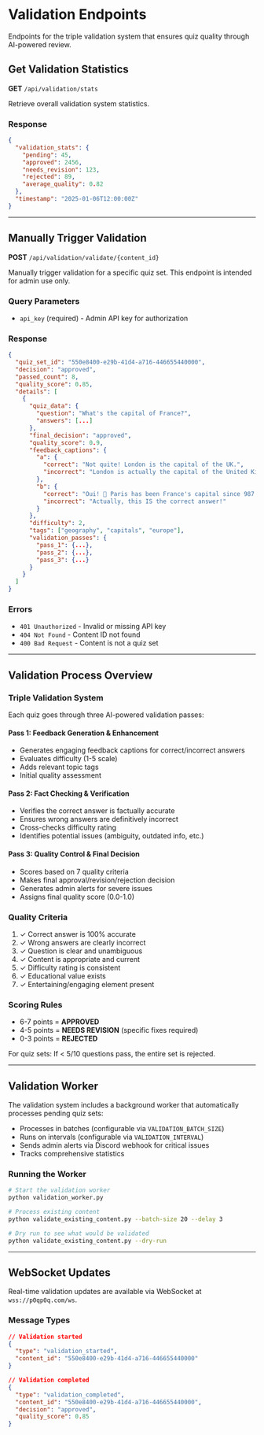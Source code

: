 # Validation Endpoints

Endpoints for the triple validation system that ensures quiz quality through AI-powered review.

## Get Validation Statistics

**GET** `/api/validation/stats`

Retrieve overall validation system statistics.

### Response
```json
{
  "validation_stats": {
    "pending": 45,
    "approved": 2456,
    "needs_revision": 123,
    "rejected": 89,
    "average_quality": 0.82
  },
  "timestamp": "2025-01-06T12:00:00Z"
}
```

---

## Manually Trigger Validation

**POST** `/api/validation/validate/{content_id}`

Manually trigger validation for a specific quiz set. This endpoint is intended for admin use only.

### Query Parameters
- `api_key` (required) - Admin API key for authorization

### Response
```json
{
  "quiz_set_id": "550e8400-e29b-41d4-a716-446655440000",
  "decision": "approved",
  "passed_count": 8,
  "quality_score": 0.85,
  "details": [
    {
      "quiz_data": {
        "question": "What's the capital of France?",
        "answers": [...]
      },
      "final_decision": "approved",
      "quality_score": 0.9,
      "feedback_captions": {
        "a": {
          "correct": "Not quite! London is the capital of the UK.",
          "incorrect": "London is actually the capital of the United Kingdom."
        },
        "b": {
          "correct": "Oui! 🎉 Paris has been France's capital since 987 AD!",
          "incorrect": "Actually, this IS the correct answer!"
        }
      },
      "difficulty": 2,
      "tags": ["geography", "capitals", "europe"],
      "validation_passes": {
        "pass_1": {...},
        "pass_2": {...},
        "pass_3": {...}
      }
    }
  ]
}
```

### Errors
- `401 Unauthorized` - Invalid or missing API key
- `404 Not Found` - Content ID not found
- `400 Bad Request` - Content is not a quiz set

---

## Validation Process Overview

### Triple Validation System

Each quiz goes through three AI-powered validation passes:

#### Pass 1: Feedback Generation & Enhancement
- Generates engaging feedback captions for correct/incorrect answers
- Evaluates difficulty (1-5 scale)
- Adds relevant topic tags
- Initial quality assessment

#### Pass 2: Fact Checking & Verification
- Verifies the correct answer is factually accurate
- Ensures wrong answers are definitively incorrect
- Cross-checks difficulty rating
- Identifies potential issues (ambiguity, outdated info, etc.)

#### Pass 3: Quality Control & Final Decision
- Scores based on 7 quality criteria
- Makes final approval/revision/rejection decision
- Generates admin alerts for severe issues
- Assigns final quality score (0.0-1.0)

### Quality Criteria
1. ✓ Correct answer is 100% accurate
2. ✓ Wrong answers are clearly incorrect
3. ✓ Question is clear and unambiguous
4. ✓ Content is appropriate and current
5. ✓ Difficulty rating is consistent
6. ✓ Educational value exists
7. ✓ Entertaining/engaging element present

### Scoring Rules
- 6-7 points = **APPROVED**
- 4-5 points = **NEEDS REVISION** (specific fixes required)
- 0-3 points = **REJECTED**

For quiz sets: If < 5/10 questions pass, the entire set is rejected.

---

## Validation Worker

The validation system includes a background worker that automatically processes pending quiz sets:

- Processes in batches (configurable via `VALIDATION_BATCH_SIZE`)
- Runs on intervals (configurable via `VALIDATION_INTERVAL`)
- Sends admin alerts via Discord webhook for critical issues
- Tracks comprehensive statistics

### Running the Worker
```bash
# Start the validation worker
python validation_worker.py

# Process existing content
python validate_existing_content.py --batch-size 20 --delay 3

# Dry run to see what would be validated
python validate_existing_content.py --dry-run
```

---

## WebSocket Updates

Real-time validation updates are available via WebSocket at `wss://p0qp0q.com/ws`.

### Message Types
```json
// Validation started
{
  "type": "validation_started",
  "content_id": "550e8400-e29b-41d4-a716-446655440000"
}

// Validation completed
{
  "type": "validation_completed",
  "content_id": "550e8400-e29b-41d4-a716-446655440000",
  "decision": "approved",
  "quality_score": 0.85
}
```